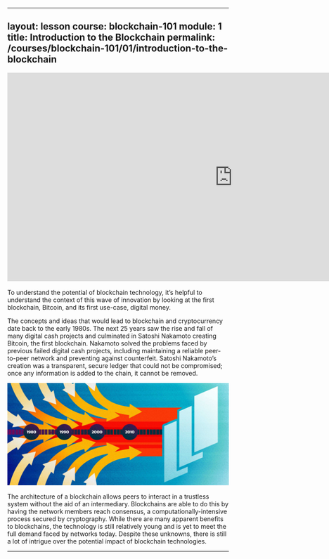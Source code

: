 
---
layout: lesson
course: blockchain-101
module: 1
title: Introduction to the Blockchain
permalink: /courses/blockchain-101/01/introduction-to-the-blockchain
---

<iframe src="https://www.youtube.com/embed/8ZeM8H1uedU?rel=0" width="1024" height="475" frameborder="0" allowfullscreen="allowfullscreen"></iframe>
 
<span class="openingParagraph">To understand the potential of blockchain technology, it’s helpful to understand the context of this wave of innovation by looking at the first blockchain, Bitcoin, and its first use-case, digital money.</span>

<span style="font-weight: 400;">The concepts and ideas that would lead to blockchain and cryptocurrency date back to the early 1980s. The next 25 years saw the rise and fall of many digital cash projects and culminated in Satoshi Nakamoto creating Bitcoin, the first blockchain. Nakamoto solved the problems faced by previous failed digital cash projects, including maintaining a reliable peer-to-peer network and preventing against counterfeit. Satoshi Nakamoto’s creation was a transparent, secure ledger that could not be compromised; once any information is added to the chain, it cannot be removed. </span>

<img src="/assets/img/courses/blockchain-101/IntroductiontotheBlockchain_a-01.jpg" />

<span style="font-weight: 400;">The architecture of a blockchain allows peers to interact in a trustless system without the aid of an intermediary. Blockchains are able to do this by having the network members reach consensus, a computationally-intensive process secured by cryptography. While there are many apparent benefits to blockchains, the technology is still relatively young and is yet to meet the full demand faced by networks today. Despite these unknowns, there is still a lot of intrigue over the potential impact of blockchain technologies.</span>

---
